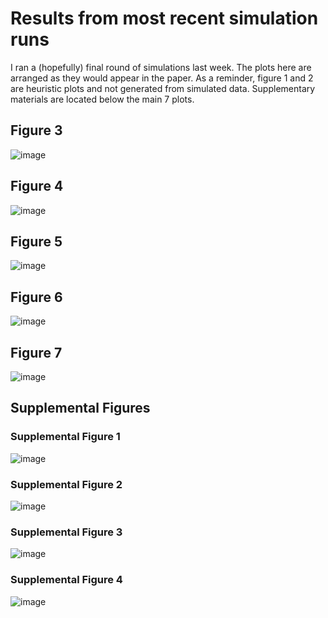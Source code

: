 # Results from most recent simulation runs 

I ran a (hopefully) final round of simulations last week. The plots here are arranged as they would appear in the paper. As a reminder, figure 1 and 2 are heuristic plots and not generated from simulated data. 
Supplementary materials are located below the main 7 plots.

## Figure 3

![image](https://github.com/RCN-ECS/CnGV/blob/master/results/Sim_12.15.20/PhenotypePlotPanel.png)

## Figure 4

![image](https://github.com/RCN-ECS/CnGV/blob/master/results/Sim_12.15.20/12.21.FPR_panel.png)

## Figure 5

![image](https://github.com/RCN-ECS/CnGV/blob/master/results/Sim_12.15.20/12.21.HeatmapPanel.png)

## Figure 6

![image](https://github.com/RCN-ECS/CnGV/blob/master/results/Sim_12.15.20/12.21.RealData.panel.png)

## Figure 7

![image](https://github.com/RCN-ECS/CnGV/blob/master/results/Sim_12.15.20/12.21.Cov_GxE_tradeoff_panel.png)

## Supplemental Figures 

### Supplemental Figure 1
 
![image](https://github.com/RCN-ECS/CnGV/blob/master/results/Sim_12.15.20/12.21.Hex.ParameterCoverage.png)

### Supplemental Figure 2
 
![image](https://github.com/RCN-ECS/CnGV/blob/master/results/Sim_12.15.20/12.21.FalseNeg.FullPanel_effectSizes.png)

### Supplemental Figure 3

![image](https://github.com/RCN-ECS/CnGV/blob/master/results/Sim_12.15.20/12.21.OmegaVsGxE_panel.png)

### Supplemental Figure 4

![image](https://github.com/RCN-ECS/CnGV/blob/master/results/Sim_12.15.20/12.21.MeansVsRaw_panel.png)
